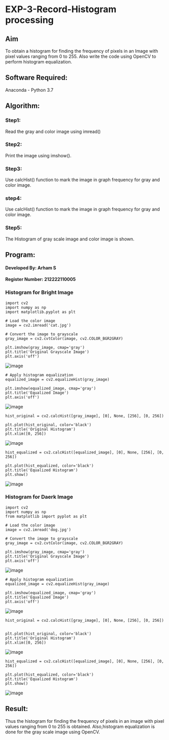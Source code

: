 # EXP-3-Record-Histogram processing 
## Aim
To obtain a histogram for finding the frequency of pixels in an Image with pixel values ranging from 0 to 255. Also write the code using OpenCV to perform histogram equalization.

## Software Required:
Anaconda - Python 3.7

## Algorithm:
### Step1:
Read the gray and color image using imread()

### Step2:
Print the image using imshow().

### Step3:
Use calcHist() function to mark the image in graph frequency for gray and color image.

### step4:
Use calcHist() function to mark the image in graph frequency for gray and color image.

### Step5:
The Histogram of gray scale image and color image is shown.


## Program:
#### Developed By: Arham S
#### Register Number: 212222110005
### Histogram for Bright Image 
```
import cv2
import numpy as np
import matplotlib.pyplot as plt
```
```
# Load the color image
image = cv2.imread('cat.jpg')
```
```
# Convert the image to grayscale
gray_image = cv2.cvtColor(image, cv2.COLOR_BGR2GRAY)
```
```
plt.imshow(gray_image, cmap='gray')
plt.title('Original Grayscale Image')
plt.axis('off')
```
![image](https://github.com/user-attachments/assets/a477f062-233e-492d-aee7-34b88ade9d4c)
```
# Apply histogram equalization
equalized_image = cv2.equalizeHist(gray_image)
```
```
plt.imshow(equalized_image, cmap='gray')
plt.title('Equalized Image')
plt.axis('off')
```
![image](https://github.com/user-attachments/assets/2ef1b38a-d14b-4ad2-98cc-b318dad1208d)
```
hist_original = cv2.calcHist([gray_image], [0], None, [256], [0, 256])
```
```
plt.plot(hist_original, color='black')
plt.title('Original Histogram')
plt.xlim([0, 256])
```
![image](https://github.com/user-attachments/assets/a5d7502b-0b88-4b6c-8d42-25134cff465a)
```
hist_equalized = cv2.calcHist([equalized_image], [0], None, [256], [0, 256])
```
```
plt.plot(hist_equalized, color='black')
plt.title('Equalized Histogram')
plt.show()
```
![image](https://github.com/user-attachments/assets/e5c0e193-141f-4f9d-aa6a-474255b7a650)

### Histogram for Daerk Image 
```
import cv2
import numpy as np
from matplotlib import pyplot as plt
```
```
# Load the color image
image = cv2.imread('dog.jpg')
```
```
# Convert the image to grayscale
gray_image = cv2.cvtColor(image, cv2.COLOR_BGR2GRAY)
```
```
plt.imshow(gray_image, cmap='gray')
plt.title('Original Grayscale Image')
plt.axis('off')
```
![image](https://github.com/user-attachments/assets/57c4e74d-bffe-4920-a427-3bcf45fa6f2c)

```
# Apply histogram equalization
equalized_image = cv2.equalizeHist(gray_image)
```
```
plt.imshow(equalized_image, cmap='gray')
plt.title('Equalized Image')
plt.axis('off')
```
![image](https://github.com/user-attachments/assets/d5ce3c3e-0317-465b-a5c3-142640a6c184)
```
hist_original = cv2.calcHist([gray_image], [0], None, [256], [0, 256])
```
```

plt.plot(hist_original, color='black')
plt.title('Original Histogram')
plt.xlim([0, 256])

```
![image](https://github.com/user-attachments/assets/a2211579-3614-402b-92a6-bc44b91e88d7)

```
hist_equalized = cv2.calcHist([equalized_image], [0], None, [256], [0, 256])
```
```
plt.plot(hist_equalized, color='black')
plt.title('Equalized Histogram')
plt.show()
```
![image](https://github.com/user-attachments/assets/bbc53bca-7cf1-42a4-b08d-dd723fad1e0b)


## Result: 
Thus the histogram for finding the frequency of pixels in an image with pixel values ranging from 0 to 255 is obtained. Also,histogram equalization is done for the gray scale image using OpenCV.

